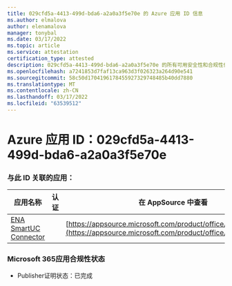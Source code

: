 ```yaml
---
title: 029cfd5a-4413-499d-bda6-a2a0a3f5e70e 的 Azure 应用 ID 信息
ms.author: elmalova
author: elenamalova
manager: tonybal
ms.date: 03/17/2022
ms.topic: article
ms.service: attestation
certification_type: attested
description: 029cfd5a-4413-499d-bda6-a2a0a3f5e70e 的所有可用安全性和合规性信息。
ms.openlocfilehash: a7241853d7faf13ca963d3f026323a264d90e541
ms.sourcegitcommit: 58c50d1704196178455927329748485b40dd7880
ms.translationtype: MT
ms.contentlocale: zh-CN
ms.lasthandoff: 03/17/2022
ms.locfileid: "63539512"
---
```

# <a name="azure-app-id-029cfd5a-4413-499d-bda6-a2a0a3f5e70e"></a>Azure 应用 ID：029cfd5a-4413-499d-bda6-a2a0a3f5e70e


### <a name="apps-associated-with-this-id"></a>与此 ID 关联的应用：
| **应用名称** | **认证** | **在 AppSource 中查看** |
|--------------|---------------|-----------------------|
| [ENA SmartUC Connector](../forward/WA200003354.md) |  | [https://appsource.microsoft.com/product/office/WA200003354](https://appsource.microsoft.com/product/office/WA200003354) |

### <a name="microsoft-365-app-compliance-status"></a>Microsoft 365应用合规性状态
- Publisher证明状态：已完成
